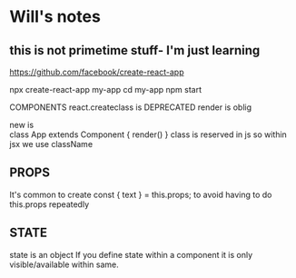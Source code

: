 # Will's notes

## this is not primetime stuff- I'm just learning

https://github.com/facebook/create-react-app


npx create-react-app my-app
cd my-app
npm start

COMPONENTS
react.createclass is DEPRECATED
render is oblig


new is  
class App extends Component {
render()
}
class is reserved in js so within jsx we use className

## PROPS
It's common to create
const { text } = this.props;
to avoid having to do this.props repeatedly

## STATE 
state is an object
If you define state within a component it is only visible/available within same.